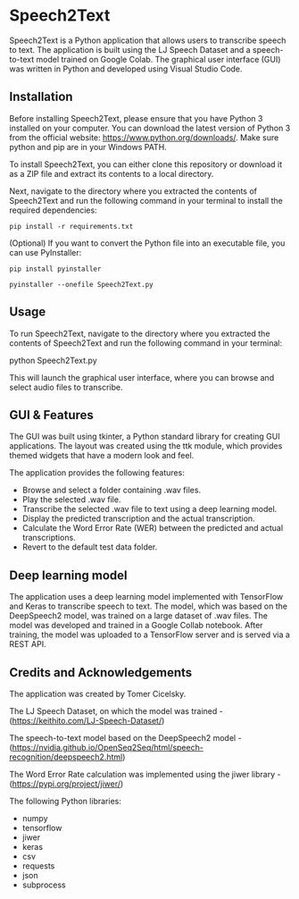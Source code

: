 # Speech2Text
Speech2Text is a Python application that allows users to transcribe speech to text. The application is built using the LJ Speech Dataset and a speech-to-text model trained on Google Colab. The graphical user interface (GUI) was written in Python and developed using Visual Studio Code.

## Installation
Before installing Speech2Text, please ensure that you have Python 3 installed on your computer. You can download the latest version of Python 3 from the official website: https://www.python.org/downloads/. Make sure python and pip are in your Windows PATH.

To install Speech2Text, you can either clone this repository or download it as a ZIP file and extract its contents to a local directory.

Next, navigate to the directory where you extracted the contents of Speech2Text and run the following command in your terminal to install the required dependencies:

    pip install -r requirements.txt

(Optional) If you want to convert the Python file into an executable file, you can use PyInstaller:

    pip install pyinstaller

    pyinstaller --onefile Speech2Text.py

## Usage
To run Speech2Text, navigate to the directory where you extracted the contents of Speech2Text and run the following command in your terminal:

python Speech2Text.py

This will launch the graphical user interface, where you can browse and select audio files to transcribe.

## GUI & Features
The GUI was built using tkinter, a Python standard library for creating GUI applications. The layout was created using the ttk module, which provides themed widgets that have a modern look and feel.

The application provides the following features:

- Browse and select a folder containing .wav files.
- Play the selected .wav file.
- Transcribe the selected .wav file to text using a deep learning model.
- Display the predicted transcription and the actual transcription.
- Calculate the Word Error Rate (WER) between the predicted and actual transcriptions.
- Revert to the default test data folder.

## Deep learning model
The application uses a deep learning model implemented with TensorFlow and Keras to transcribe speech to text. The model, which was based on the DeepSpeech2 model, was trained on a large dataset of .wav files.
The model was developed and trained in a Google Collab notebook.
After training, the model was uploaded to a TensorFlow server and is served via a REST API.

## Credits and Acknowledgements
The application was created by Tomer Cicelsky.

The LJ Speech Dataset, on which the model was trained - (https://keithito.com/LJ-Speech-Dataset/)

The speech-to-text model based on the DeepSpeech2 model - (https://nvidia.github.io/OpenSeq2Seq/html/speech-recognition/deepspeech2.html)

The Word Error Rate calculation was implemented using the jiwer library - (https://pypi.org/project/jiwer/)

The following Python libraries:
- numpy
- tensorflow
- jiwer
- keras
- csv
- requests
- json
- subprocess
